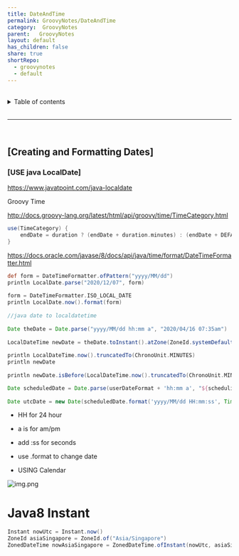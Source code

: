 ```yaml
---
title: DateAndTime    
permalink: GroovyNotes/DateAndTime    
category:  GroovyNotes    
parent:   GroovyNotes    
layout: default    
has_children: false    
share: true    
shortRepo:    
  - groovynotes    
  - default    
---
```

    
    
<br/>    
    
<details markdown="block">    
<summary>    
Table of contents    
</summary>    
{: .text-delta }    
1. TOC    
{:toc}    
</details>    
    
<br/>    
    
***    
    
<br/>    
    
## **[Creating and Formatting Dates]**    
    
### **[USE java LocalDate]**    
    
<https://www.javatpoint.com/java-localdate>    
    
Groovy Time    
    
<http://docs.groovy-lang.org/latest/html/api/groovy/time/TimeCategory.html>    
    
```groovy    
use(TimeCategory) {    
    endDate = duration ? (endDate + duration.minutes) : (endDate + DEFAULTDURATION.minutes)    
}    
```    
    
<https://docs.oracle.com/javase/8/docs/api/java/time/format/DateTimeFormatter.html>    
    
```groovy    
def form = DateTimeFormatter.ofPattern("yyyy/MM/dd")    
println LocalDate.parse("2020/12/07", form)    
    
form = DateTimeFormatter.ISO_LOCAL_DATE    
println LocalDate.now().format(form)    
    
//java date to localdatetime    
    
Date theDate = Date.parse("yyyy/MM/dd hh:mm a", "2020/04/16 07:35am")    
    
LocalDateTime newDate = theDate.toInstant().atZone(ZoneId.systemDefault()).toLocalDateTime()    
    
println LocalDateTime.now().truncatedTo(ChronoUnit.MINUTES)    
println newDate    
    
println newDate.isBefore(LocalDateTime.now().truncatedTo(ChronoUnit.MINUTES))    
```    
    
```groovy    
Date scheduledDate = Date.parse(userDateFormat + 'hh:mm a', "${schedulingParams?.scheduledDate} ${schedulingParams?.scheduledTime}")    
    
Date utcDate = new Date(scheduledDate.format('yyyy/MM/dd HH:mm:ss', TimeZone.getTimeZone("UTC")))    
```    
    
- HH for 24 hour    
    
- a is for am/pm    
    
- add :ss for seconds    
    
- use .format to change date    
    
- USING Calendar    
    
![img.png](assets/images/img.png)    
    
# Java8 Instant    
    
```groovy    
Instant nowUtc = Instant.now()    
ZoneId asiaSingapore = ZoneId.of("Asia/Singapore")    
ZonedDateTime nowAsiaSingapore = ZonedDateTime.ofInstant(nowUtc, asiaSingapore)    
```